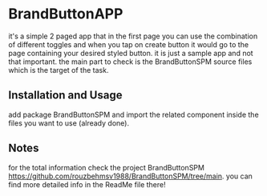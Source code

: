 # BrandButtonAPP

it's a simple 2 paged app that in the first page you can use the combination of different toggles and when you tap on create button it would go to the page containing your desired styled button.
it is just a sample app and not that important. the main part to check is the BrandButtonSPM source files which is the target of the task.


## Installation and Usage
add package BrandButtonSPM and import the related component inside the files you want to use (already done).

## Notes

for the total information check the project BrandButtonSPM https://github.com/rouzbehmsv1988/BrandButtonSPM/tree/main.
you can find more detailed info in the ReadMe file there!
